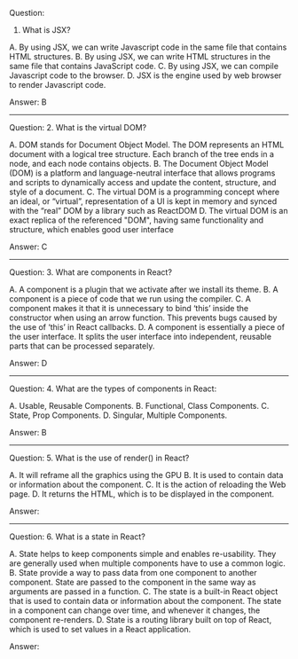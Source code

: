 Question:
1. What is JSX?

A. By using JSX, we can write Javascript code in the same file that contains HTML structures.
B. By using JSX, we can write HTML structures in the same file that contains JavaScript code.
C. By using JSX, we can compile Javascript code to the browser.
D. JSX is the engine used by web browser to render Javascript code.

Answer: B

------------

Question:
2. What is the virtual DOM?

A. DOM stands for Document Object Model. The DOM represents an HTML document with a logical tree structure. Each branch of the tree ends in a node, and each node contains objects.
B. The Document Object Model (DOM) is a platform and language-neutral interface that allows programs and scripts to dynamically access and update the content, structure, and style of a document.
C. The virtual DOM is a programming concept where an ideal, or “virtual”, representation of a UI is kept in memory and synced with the “real” DOM by a library such as ReactDOM
D. The virtual DOM is an exact replica of the referenced "DOM", having same functionality and structure, which enables good user interface

Answer: C

------------

Question:
3. What are components in React?

A. A component is a plugin that we activate after we install its theme.
B. A component is a piece of code that we run using the compiler.
C. A component makes it that it is unnecessary to bind ‘this’ inside the constructor when using an arrow function. This prevents bugs caused by the use of ‘this’ in React callbacks.
D. A component is essentially a piece of the user interface. It splits the user interface into independent, reusable parts that can be processed separately.

Answer: D

------------

Question:
4. What are the types of components in React:

A. Usable, Reusable Components.
B. Functional, Class Components.
C. State, Prop Components.
D. Singular, Multiple Components.

Answer: B

------------

Question:
5. What is the use of render() in React?

A. It will reframe all the graphics using the GPU
B. It is used to contain data or information about the component. 
C. It is the action of reloading the Web page.
D. It returns the HTML, which is to be displayed in the component.

Answer:

------------

Question:
6. What is a state in React?

A. State helps to keep components simple and enables re-usability. They are generally used when multiple components have to use a common logic. 
B. State provide a way to pass data from one component to another component. State are passed to the component in the same way as arguments are passed in a function.
C. The state is a built-in React object that is used to contain data or information about the component. The state in a component can change over time, and whenever it changes, the component re-renders.
D. State is a routing library built on top of React, which is used to set values in a React application. 

Answer: